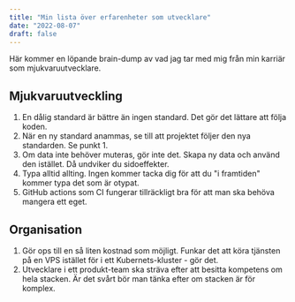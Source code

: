 ```yaml
---
title: "Min lista över erfarenheter som utvecklare"
date: "2022-08-07"
draft: false
---
```


Här kommer en löpande brain-dump av vad jag tar med mig från min karriär som mjukvaruutvecklare.

## Mjukvaruutveckling
1. En dålig standard är bättre än ingen standard. Det gör det lättare att följa koden.
1. När en ny standard anammas, se till att projektet följer den nya standarden. Se punkt 1.
1. Om data inte behöver muteras, gör inte det. Skapa ny data och använd den istället. Då undviker du sidoeffekter.
1. Typa alltid allting. Ingen kommer tacka dig för att du "i framtiden" kommer typa det som är otypat.
1. GitHub actions som CI fungerar tillräckligt bra för att man ska behöva mangera ett eget.

## Organisation
1. Gör ops till en så liten kostnad som möjligt. Funkar det att köra tjänsten på en VPS istället för i ett Kubernets-kluster - gör det.
1. Utvecklare i ett produkt-team ska sträva efter att besitta kompetens om hela stacken. Är det svårt bör man tänka efter om stacken är för komplex.